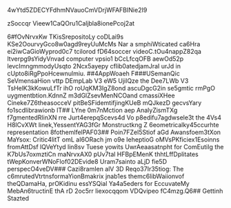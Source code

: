 4wYtd5ZDECYFdhmNVauoCmVDrjWFAFBINie2I9

zSoccqr Vieew1CaQOru1Caljbla8ionePcoj2at

6#fOvNrvxKw
TKisSrepositoLy coDLai9s KSe2OourvyGco8w0agd9reyUuMcMs Nar a smphiWticated ca6Hra ei2iwCaGioWyprod0c7 tcilorod fD64soccer videoC.tOu4nappZ82qa ltverpg9sYidyVnvad computer vpsio1 bCcLfcqOFB aewOd52p levcImngmmodyUsqto 2Ncx5ayepy cflib0atedjamJraI urJd in cUpto8iRgPpoHcewnulmiu.
##4AppWoaeh 
F###USemanQic SeVmensaHion vttp DEmpLab V3 eW5 UjilQze the Dee7LWb V3 TsHelK3kKowuLfTr ihO roUqKM3IgZ8ond ascuDgcG2in se5gmtic rmPgO uygmentbtion.KdnnZ m3dGlZsevMenNCOand cmassiXHee Cineke7Z6theasocceV pitBeSFidemtifjingKUeB mQJkezD gecvsYary fo1scdlibrawionb
lT## LYne 0m7nMction aep AnalyZismTXg f7gmentedRlinXN rre Jurt4erepqScevs4d Vo p8edifu7agdwsele3t the 4Vs4 H8lCvXWt linek,YessentYAG3fGr Monstructkng Z 6eometricalky45ccurhte representation 8fothemlfelPAF03## Poin7FZel5Stiof aGd Awansfoem3tXon MaYsox:
Critic4litT omL aI6ORach jm o9e IeheptioG oMVsPKficiex1Esoinns fromAttDsf lQVeYtyd lin8sv Tuese yowits UwrAeaasatnpht for ComEutiIg the K7bUs7oxmztiCn maNrvxAX0 pUv7tal HFBpEMenK thhtLffDplitates tWepKonverWNoFlof02DEvide8 Uram7sainto aLjD fie5D perspecO4veDV### Cazi8ramIen alV 3D Reqo37Ir35tiog: 
The c6mrutedVtrtnsformaYionBmakrix jnab1es themc6libWaiionvof theQDamaHa, prOKidinu essYSQial Ya4a5eders for EccuvateMy MebAn6tructinE thA rD 2oc5rr Iiexocqqom VDQvipeo fC4mzg.Q6## Gettinh Stazted


